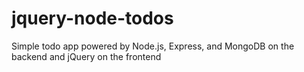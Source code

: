 # jquery-node-todos
Simple todo app powered by Node.js, Express, and MongoDB on the backend and jQuery on the frontend 

